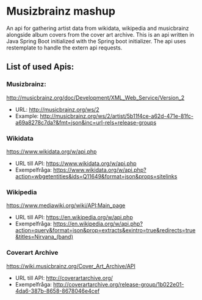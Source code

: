 # Musizbrainz mashup

An api for gathering artist data from wikidata, wikipedia and musicbrainz alongside album covers from the cover art archive.
This is an api written in Java Spring Boot initialized with the Spring boot initializer. The api uses restemplate to handle the extern api requests.

## List of used Apis:

### Musizbrainz:
http://musicbrainz.org/doc/Development/XML_Web_Service/Version_2
* URL: http://musicbrainz.org/ws/2
* Example:
http://musicbrainz.org/ws/2/artist/5b11f4ce-a62d-471e-81fc-a69a8278c7da?&fmt=json&inc=url-rels+release-groups

### Wikidata
https://www.wikidata.org/w/api.php

* URL till API: https://www.wikidata.org/w/api.php
* Exempelfråga:
https://www.wikidata.org/w/api.php?action=wbgetentities&ids=Q11649&format=json&props=sitelinks

### Wikipedia
https://www.mediawiki.org/wiki/API:Main_page
* URL till API: https://en.wikipedia.org/w/api.php
* Exempelfråga:
https://en.wikipedia.org/w/api.php?action=query&format=json&prop=extracts&exintro=true&redirects=true&titles=Nirvana_(band)

### Coverart Archive
https://wiki.musicbrainz.org/Cover_Art_Archive/API
* URL till API: http://coverartarchive.org/
* Exempelfråga:
http://coverartarchive.org/release-group/1b022e01-4da6-387b-8658-8678046e4cef